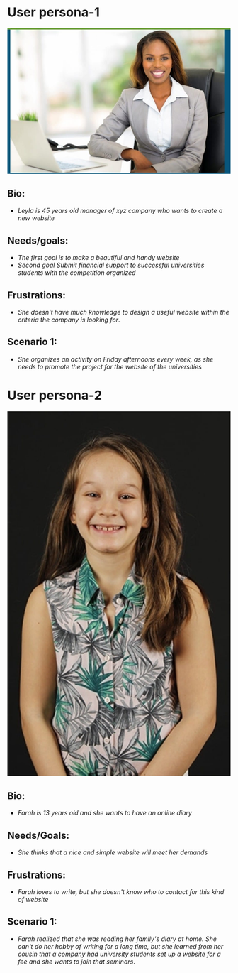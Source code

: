 # User persona-1

![USER PERSONA LEYLAxxxxxxxxxxxxxxxxxxxxx](./assets/user-persona-leyla.jpeg)

## Bio:

- _Leyla is 45 years old manager of xyz company who wants to create a new
  website_

## Needs/goals:

- _The first goal is to make a beautiful and handy website_
- _Second goal Submit financial support to successful universities students with
  the competition organized_

## Frustrations:

- _She doesn't have much knowledge to design a useful website within the
  criteria the company is looking for_.

## Scenario 1:

- _She organizes an activity on Friday afternoons every week, as she needs to
  promote the project for the website of the universities_

# User persona-2

![USER PERSONA FARAH](./assets/user-persona-farah.jpeg)

## Bio:

- _Farah is 13 years old and she wants to have an online diary_

## Needs/Goals:

- _She thinks that a nice and simple website will meet her demands_

## Frustrations:

- _Farah loves to write, but she doesn't know who to contact for this kind of
  website_

## Scenario 1:

- _Farah realized that she was reading her family's diary at home. She can't do
  her hobby of writing for a long time, but she learned from her cousin that a
  company had university students set up a website for a fee and she wants to
  join that seminars_.
